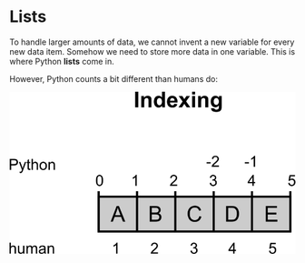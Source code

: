 
# Lists

To handle larger amounts of data, we cannot invent a new variable for every new data item. Somehow we need to store more data in one variable. This is where Python **lists** come in.

However, Python counts a bit different than humans do:

![indexing](../indexing.png)
